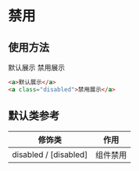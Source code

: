 # 禁用

## 使用方法

<Example class="row gap-3 items-center h-10">
  <a>默认展示</a>
  <a class="disabled">禁用展示</a>
</Example>

```html
<a>默认展示</a>
<a class="disabled">禁用展示</a>
```

## 默认类参考

<Example>
  <table class="table">
    <thead>
      <tr>
        <th>修饰类</th>
        <th>作用</th>
      </tr>
    </thead>
    <tbody>
      <tr>
        <td>disabled / [disabled]</td>
        <td>组件禁用</td>
      </tr>
    </tbody>
   </table>
</Example>
